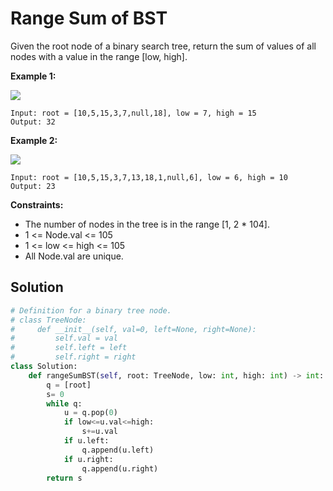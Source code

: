 <h1>Range Sum of BST</h1>

<p>
Given the root node of a binary search tree, return the sum of values of all nodes with a value in the range [low, high].

<b>Example 1:</b>

<img src="https://assets.leetcode.com/uploads/2020/11/05/bst1.jpg">

    Input: root = [10,5,15,3,7,null,18], low = 7, high = 15
    Output: 32
    
<b>Example 2:</b>

<img src="https://assets.leetcode.com/uploads/2020/11/05/bst2.jpg">

    Input: root = [10,5,15,3,7,13,18,1,null,6], low = 6, high = 10
    Output: 23
    
<b>Constraints:</b>

- The number of nodes in the tree is in the range [1, 2 * 104].
- 1 <= Node.val <= 105
- 1 <= low <= high <= 105
- All Node.val are unique.

<h2>Solution</h2>

```python
# Definition for a binary tree node.
# class TreeNode:
#     def __init__(self, val=0, left=None, right=None):
#         self.val = val
#         self.left = left
#         self.right = right
class Solution:
    def rangeSumBST(self, root: TreeNode, low: int, high: int) -> int:
        q = [root]
        s= 0
        while q:
            u = q.pop(0)
            if low<=u.val<=high:
                s+=u.val
            if u.left:
                q.append(u.left)
            if u.right:
                q.append(u.right)
        return s
```
